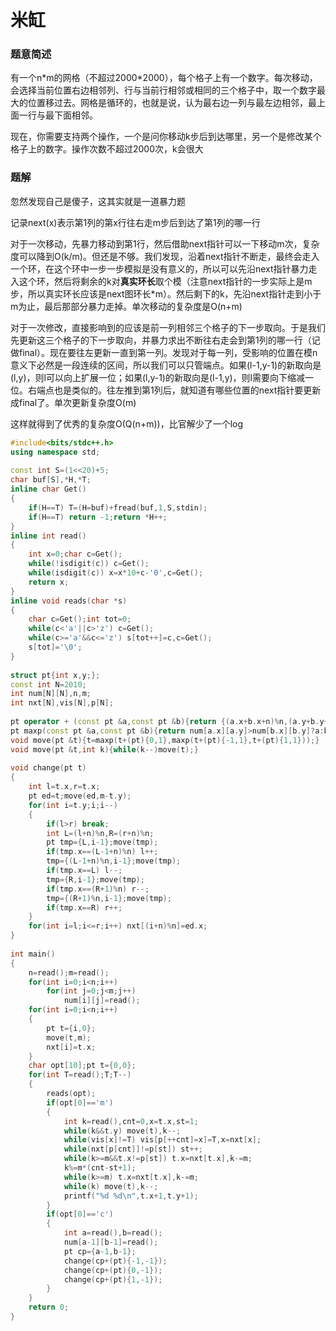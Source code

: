 # 米缸

### 题意简述

有一个n\*m的网格（不超过2000\*2000），每个格子上有一个数字。每次移动，会选择当前位置右边相邻列、行与当前行相邻或相同的三个格子中，取一个数字最大的位置移过去。网格是循环的，也就是说，认为最右边一列与最左边相邻，最上面一行与最下面相邻。

现在，你需要支持两个操作，一个是问你移动k步后到达哪里，另一个是修改某个格子上的数字。操作次数不超过2000次，k会很大

### 题解

忽然发现自己是傻子，这其实就是一道暴力题

记录next(x)表示第1列的第x行往右走m步后到达了第1列的哪一行

对于一次移动，先暴力移动到第1行，然后借助next指针可以一下移动m次，复杂度可以降到O(k/m)。但还是不够。我们发现，沿着next指针不断走，最终会走入一个环，在这个环中一步一步模拟是没有意义的，所以可以先沿next指针暴力走入这个环，然后将剩余的k对**真实环长**取个模（注意next指针的一步实际上是m步，所以真实环长应该是next图环长\*m）。然后剩下的k，先沿next指针走到小于m为止，最后那部分暴力走掉。单次移动的复杂度是O(n+m)

对于一次修改，直接影响到的应该是前一列相邻三个格子的下一步取向。于是我们先更新这三个格子的下一步取向，并暴力求出不断往右走会到第1列的哪一行（记做final）。现在要往左更新一直到第一列。发现对于每一列，受影响的位置在模n意义下必然是一段连续的区间，所以我们可以只管端点。如果(l-1,y-1)的新取向是(l,y)，则l可以向上扩展一位；如果(l,y-1)的新取向是(l-1,y)，则l需要向下缩减一位。右端点也是类似的。往左推到第1列后，就知道有哪些位置的next指针要更新成final了。单次更新复杂度O(m)

这样就得到了优秀的复杂度O(Q(n+m))，比官解少了一个log

```cpp
#include<bits/stdc++.h>
using namespace std;
 
const int S=(1<<20)+5;
char buf[S],*H,*T;
inline char Get()
{
    if(H==T) T=(H=buf)+fread(buf,1,S,stdin);
    if(H==T) return -1;return *H++;
}
inline int read()
{
    int x=0;char c=Get();
    while(!isdigit(c)) c=Get();
    while(isdigit(c)) x=x*10+c-'0',c=Get();
    return x;
}
inline void reads(char *s)
{
    char c=Get();int tot=0;
    while(c<'a'||c>'z') c=Get();
    while(c>='a'&&c<='z') s[tot++]=c,c=Get();
    s[tot]='\0';
}
 
struct pt{int x,y;};
const int N=2010;
int num[N][N],n,m;
int nxt[N],vis[N],p[N];
 
pt operator + (const pt &a,const pt &b){return {(a.x+b.x+n)%n,(a.y+b.y+m)%m};}
pt maxp(const pt &a,const pt &b){return num[a.x][a.y]>num[b.x][b.y]?a:b;}
void move(pt &t){t=maxp(t+(pt){0,1},maxp(t+(pt){-1,1},t+(pt){1,1}));}
void move(pt &t,int k){while(k--)move(t);}
 
void change(pt t)
{
    int l=t.x,r=t.x;
    pt ed=t;move(ed,m-t.y);
    for(int i=t.y;i;i--)
    {
        if(l>r) break;
        int L=(l+n)%n,R=(r+n)%n;
        pt tmp={L,i-1};move(tmp);
        if(tmp.x==(L-1+n)%n) l++;
        tmp={(L-1+n)%n,i-1};move(tmp);
        if(tmp.x==L) l--;
        tmp={R,i-1};move(tmp);
        if(tmp.x==(R+1)%n) r--;
        tmp={(R+1)%n,i-1};move(tmp);
        if(tmp.x==R) r++;
    }
    for(int i=l;i<=r;i++) nxt[(i+n)%n]=ed.x;
}
 
int main()
{
    n=read();m=read();
    for(int i=0;i<n;i++)
        for(int j=0;j<m;j++)
            num[i][j]=read();
    for(int i=0;i<n;i++)
    {
        pt t={i,0};
        move(t,m);
        nxt[i]=t.x;
    }
    char opt[10];pt t={0,0};
    for(int T=read();T;T--)
    {
        reads(opt);
        if(opt[0]=='m')
        {
            int k=read(),cnt=0,x=t.x,st=1;
            while(k&&t.y) move(t),k--;
            while(vis[x]!=T) vis[p[++cnt]=x]=T,x=nxt[x];
            while(nxt[p[cnt]]!=p[st]) st++;
            while(k>=m&&t.x!=p[st]) t.x=nxt[t.x],k-=m;
            k%=m*(cnt-st+1);
            while(k>=m) t.x=nxt[t.x],k-=m;
            while(k) move(t),k--;
            printf("%d %d\n",t.x+1,t.y+1);
        }
        if(opt[0]=='c')
        {
            int a=read(),b=read();
            num[a-1][b-1]=read();
            pt cp={a-1,b-1};
            change(cp+(pt){-1,-1});
            change(cp+(pt){0,-1});
            change(cp+(pt){1,-1});
        }
    }
    return 0;
}
```
